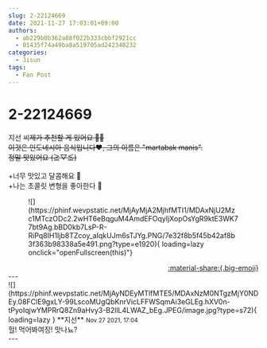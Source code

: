 ```yaml
---
slug: 2-22124669
date: 2021-11-27 17:03:01+09:00
authors:
  - ab229b0b362a88f022b333cbbf2921cc
  - 01435f74a49ba8a519705ad242348232
categories:
  - Jisun
tags:
  - Fan Post
---
```


# 2-22124669

<div class="post-container" markdown="1">
<div class="content-container md-sidebar__scrollwrap" markdown="1">

지선 씨~~제가 추천할 게 있어요 🤤🤤<br>이것은 인도네시아 음식입니다❤️, 그의 이름은 "martabak manis".<br>정말 맛있어요 (≧▽≦)~~<br><br>+너무 맛있고 달콤해요 🤤<br>+나는 초콜릿 변형을 좋아한다 🤎
<figure markdown="1">
![](https://phinf.wevpstatic.net/MjAyMjA2MjhfMTI1/MDAxNjU2Mzc1MTczODc2.2wHT6eBqguM4AmdEFOqyIjXopOsYgR9ktE3WK77bt9Ag.bBD0kb7LsP-R-RiPq8IH1Ijb8TZcoy_aIqkUJm6sTJYg.PNG/7e32f8b5f45b42af8b3f363b98338a5e491.png?type=e1920){ loading=lazy onclick="openFullscreen(this)"}
</figure>


</div>
</div>

<div style="text-align: right;" markdown="1">
<a href="https://weverse.io/fromis9/fanpost/2-22124669" style="text-align: right;">:material-share:{.big-emoji}</a>
</div>
---

<div class="comments-container md-sidebar__scrollwrap" markdown="1">
<div class="comment" markdown="1">
<div class='id-container' markdown="1">
![](https://phinf.wevpstatic.net/MjAyNDEyMTlfMTE5/MDAxNzM0NTgzMjY0NDEy.08FClE9gxLY-99LscoMUgQbKnrVicLFFWSqmAi3eGLEg.hXV0n-tPyoIqjwYMPRrQ8Zn9aHvy3-B2llL4LWAZ_bEg.JPEG/image.jpg?type=s72){ loading=lazy }
**<span class="artist">지선</span>** <small>Nov 27 2021, 17:04</small><br>
</div>
<div class='comment-body' markdown="1">
헐! 먹어봐여징! 맛나뇨?
</div>
</div>
</div>
---
